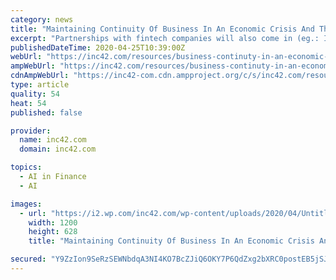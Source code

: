 ```yaml
---
category: news
title: "Maintaining Continuity Of Business In An Economic Crisis And The Role Of Fintech"
excerpt: "Partnerships with fintech companies will also come in (eg.: Indifi partners with Zomato for data to provide credit to restaurants, or with Uber/Swiggy for the drivers/delivery personnel). AI and data analytics can also come in to streamline the lending process, for instance, the increase in possible defaults in the pandemic require companies to ..."
publishedDateTime: 2020-04-25T10:39:00Z
webUrl: "https://inc42.com/resources/business-continuty-in-an-economic-crisis-and-the-role-of-fintech/"
ampWebUrl: "https://inc42.com/resources/business-continuty-in-an-economic-crisis-and-the-role-of-fintech/amp/?utm_medium=Social&utm_source=telegram"
cdnAmpWebUrl: "https://inc42-com.cdn.ampproject.org/c/s/inc42.com/resources/business-continuty-in-an-economic-crisis-and-the-role-of-fintech/amp/?utm_medium=Social&utm_source=telegram"
type: article
quality: 54
heat: 54
published: false

provider:
  name: inc42.com
  domain: inc42.com

topics:
  - AI in Finance
  - AI

images:
  - url: "https://i2.wp.com/inc42.com/wp-content/uploads/2020/04/Untitled-design-2020-04-19T091703.642.jpg?fit=1200%2C628&#038;ssl=1"
    width: 1200
    height: 628
    title: "Maintaining Continuity Of Business In An Economic Crisis And The Role Of Fintech"

secured: "Y9ZzIon9SeRzSEWNbdqA3NI4KO7BcZJiQ6OKY7P6QdZxg2bXRC0postEB5jSJ6WMR9uk6ugVrOrOfob1i1+9kDTJ99X+da9HHDrCsgJDIvhcJl3+k/726k5k0n+K/EpoY3w+3lPj9XNX6Zgk0QFM2yiHxfmEEqeqq6jXBeHMdQGsZAPL6z+OhQ02deD1jhfAiJS8cU1qLqxFDt5bLp2BKdOb/yGAUU0b6kdHhNF0G2TXa/9Nf/iBRK+JVZv5GZuuD8RtKLwihq6cLKTSHI7Gtt/dcsiiqn95dRKog3evbBK9oUclWFQJcpWYEVmsOCN2Y75UspTYu3dvTFujcIwCnb9SFwTSFFJH3dUzJw8ZHDXS7ftK74Ugnup74IfvvHGTGUMIhzkcLnI108OKZUI2h2DN1IE0kYAnx9WQ8E+zTFogClKqQMB82Ta85vtAkQBuLyu610kilqka+ob59dNOVKOOlYsrm59cauzmsJhSrAk=;4X488zrKmJm8YUKcib3aSg=="
---
```


